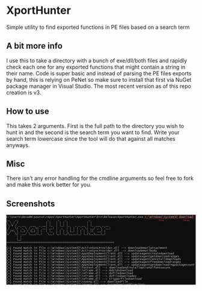 # XportHunter
Simple utility to find exported functions in PE files based on a search term

## A bit more info
I use this to take a directory with a bunch of exe/dll/both files and rapidly check each one for any exported functions that might contain a string in their name. Code is super basic and instead of parsing the PE files exports by hand, this is relying on PeNet so make sure to install that first via NuGet package manager in Visual Studio. The most recent version as of this repo creation is v3.

## How to use
This takes 2 arguments. First is the full path to the directory you wish to hunt in and the second is the search term you want to find. Write your search term lowercase since the tool will do that against all matches anyways. 

## Misc
There isn't any error handling for the cmdline arguments so feel free to fork and make this work better for you.

## Screenshots
![example](example.png)
